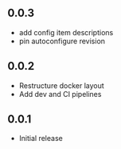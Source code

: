 <!-- https://developers.home-assistant.io/docs/add-ons/presentation#keeping-a-changelog -->

## 0.0.3

- add config item descriptions
- pin autoconfigure revision

## 0.0.2

- Restructure docker layout
- Add dev and CI pipelines

## 0.0.1

- Initial release
